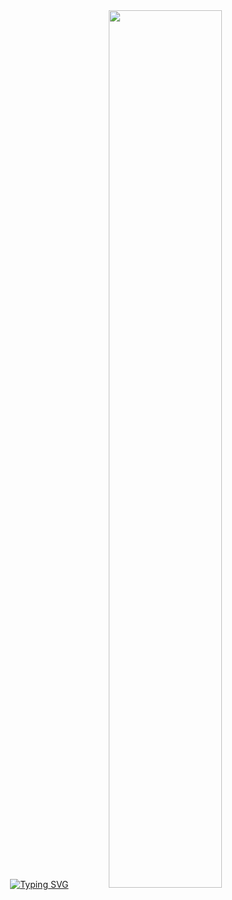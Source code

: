 <div align="center">
<a href="https://git.io/typing-svg"><img src="https://readme-typing-svg.demolab.com?font=Fira+Code&pause=50&color=57383D&multiline=true&random=false&width=435&height=100&lines=Hello+I'm+Jose+Artacho.;+I'm+a+Native+Mobile+App+Developer." alt="Typing SVG" /></a>

<img src="https://raw.githubusercontent.com/jose-artacho/jose-artacho/main/Assets/build_app.gif" width="60%">
</div>
<!--
**jose-artacho/jose-artacho** is a ✨ _special_ ✨ repository because its `README.md` (this file) appears on your GitHub profile.

Here are some ideas to get you started:

- 🔭 I’m currently working on ...
- 🌱 I’m currently learning ...
- 👯 I’m looking to collaborate on ...
- 🤔 I’m looking for help with ...
- 💬 Ask me about ...
- 📫 How to reach me: ...
- 😄 Pronouns: ...
- ⚡ Fun fact: ...
-->
